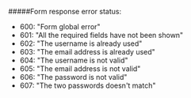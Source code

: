 #####Form response error status:
- 600: "Form global error"
- 601: "All the required fields have not been shown"
- 602: "The username is already used"
- 603: "The email address is already used"
- 604: "The username is not valid"
- 605: "The email address is not valid"
- 606: "The password is not valid"
- 607: "The two passwords doesn't match"
